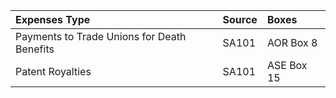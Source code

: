 | Expenses Type                                | Source | Boxes      |
|:--------------------------------------------|:-------|:-----------|
| Payments to Trade Unions for Death Benefits | SA101  | AOR Box 8  |
| Patent Royalties                            | SA101  | ASE Box 15 |